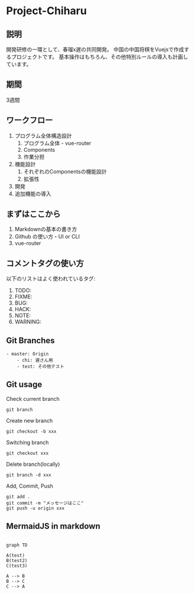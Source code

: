 # Project-Chiharu

## 説明
開発研修の一環として、春瑠x遅の共同開発。
中国の中国将棋をVuejsで作成するプロジェクトです。
基本操作はもちろん、その他特別ルールの導入も計画しています。

## 期間
3週間

## ワークフロー
1. プログラム全体構造設計
    1. プログラム全体 - vue-router
    2. Components
    3. 作業分担
2. 機能設計
    1. それぞれのComponentsの機能設計
    2. 拡張性
3. 開発
4. 追加機能の導入

## まずはここから
1. Markdownの基本の書き方
2. Github の使い方・UI or CLI
3. vue-router

## コメントタグの使い方
以下のリストはよく使われているタグ:
1. TODO:
2. FIXME:
3. BUG:
4. HACK:
5. NOTE:
6. WARNING:

## Git Branches
```
- master: Origin
    - chi: 遅さん用
    - test: その他テスト
```


## Git usage
Check current branch
```
git branch
```

Create new branch
```
git checkout -b xxx
```

Switching branch
```
git checkout xxx
```

Delete branch(locally)
```
git branch -d xxx
```

Add, Commit, Push
```
git add .
git commit -m "メッセージはここ"
git push -u origin xxx
```

## MermaidJS in markdown
```mermaid

graph TD

A(test)
B(test2)
C(test3)

A --> B
B --> C
C --> A
```
